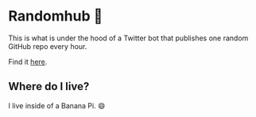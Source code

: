 # Randomhub :robot:
This is what is under the hood of a Twitter bot that publishes one random GitHub repo every hour.

Find it [here](https://twitter.com/randomhub_).

## Where do I live?
I live inside of a Banana Pi. :smile:
